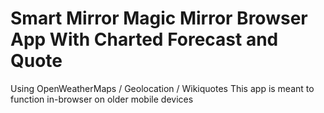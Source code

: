 # Smart Mirror Magic Mirror Browser App With Charted Forecast and Quote
 Using OpenWeatherMaps / Geolocation / Wikiquotes This app is meant to function in-browser on older mobile devices 
